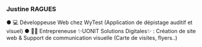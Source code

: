 ### Justine RAGUES

● 💻 Développeuse Web chez WyTest (Application de dépistage auditif et visuel)
● 👩‍💻 Entrepreneuse ✨UONIT Solutions Digitales✨ : Création de site web & Support de communication visuelle (Carte de visites, flyers..)
